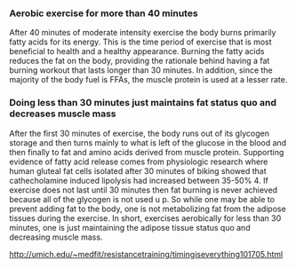 ### Aerobic exercise for more than 40 minutes
After 40 minutes of moderate intensity exercise the body burns primarily fatty acids for its energy. This is the time period of exercise that is most beneficial to health and a healthy appearance. Burning the fatty acids reduces the fat on the body, providing the rationale behind having a fat burning workout that lasts longer than 30 minutes. In addition, since the majority of the body fuel is FFAs, the muscle protein is used at a lesser rate. 

### Doing less than 30 minutes just maintains fat status quo and decreases muscle mass
After the first 30 minutes of exercise, the body runs out of its glycogen storage and then turns mainly to what is left of the glucose in the blood and then finally to fat and amino acids derived from muscle protein. Supporting evidence of fatty acid release comes from physiologic research where human gluteal fat cells isolated after 30 minutes of biking showed that cathecholamine induced lipolysis had increased between 35-50% 4. If exercise does not last until 30 minutes then fat burning is never achieved because all of the glycogen is not used u p. So while one may be able to prevent adding fat to the body, one is not metabolizing fat from the adipose tissues during the exercise. In short, exercises aerobically for less than 30 minutes, one is just maintaining the adipose tissue status quo and decreasing muscle mass.

http://umich.edu/~medfit/resistancetraining/timingiseverything101705.html
